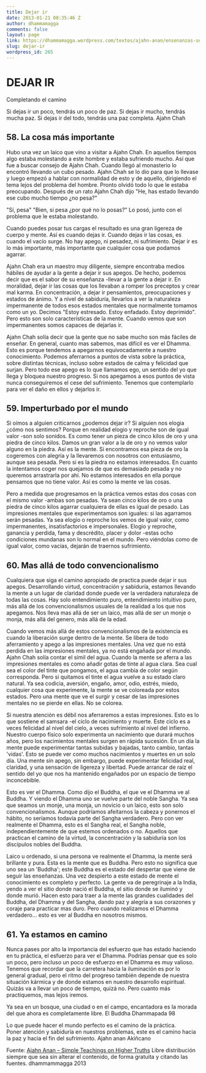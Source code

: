 ```yaml
---
title: Dejar ir
date: 2013-01-21 08:35:46 Z
author: dhammamagga
comments: false
layout: page
link: https://dhammamagga.wordpress.com/textos/ajahn-anan/ensenanzas-sencillas-sobre-realidades-superiores/dejar-ir/
slug: dejar-ir
wordpress_id: 265
---
```


# DEJAR IR


Completando el camino

Si dejas ir un poco, tendrás un poco de paz.
Si dejas ir mucho, tendrás mucha paz.
Si dejas ir del todo, tendrás una paz completa.
Ajahn Chah


## 58. La cosa más importante


Hubo una vez un laico que vino a visitar a Ajahn Chah. En aquellos tiempos algo estaba molestando a este hombre y estaba sufriendo mucho. Así que fue a buscar consejo de Ajahn Chah. Cuando llegó al monasterio lo encontró llevando un cubo pesado. Ajahn Chah se lo dio para que lo llevase y luego empezó a hablar con normalidad de esto y de aquello, dirigiendo el tema lejos del problema del hombre. Pronto olvidó todo lo que le estaba preocupando. Después de un rato Ajahn Chah dijo "He, has estado llevando ese cubo mucho tiempo ¿no pesa?"


"Sí, pesa"
"Bien, si pesa ¿por qué no lo posas?"
Lo posó, junto con el problema que le estaba molestando.


Cuando puedes posar tus cargas el resultado es una gran ligereza de cuerpo y mente. Así es cuando dejas ir. Cuando dejas ir las cosas, es cuando el vacío surge. No hay apego, ni pesadez, ni sufrimiento. Dejar ir es lo más importante, más importante que cualquier cosa que podamos agarrar.

Ajahn Chah era un maestro muy diligente, siempre encontraba medios hábiles de ayudar a la gente a dejar ir sus apegos. De hecho, podemos decir que es el sabor de su enseñanza -llevar a la gente a dejar ir. En moralidad, dejar ir las cosas que los llevaban a romper los preceptos y crear mal karma. En concentración, a dejar ir pensamientos, preocupaciones y estados de ánimo. Y a nivel de sabiduría, llevarlos a ver la naturaleza impermanente de todos esos estados mentales que normalmente tomamos como un yo. Decimos "Estoy estresado. Estoy enfadado. Estoy deprimido". Pero esto son solo características de la mente. Cuando vemos que son impermanentes somos capaces de dejarlas ir.

Ajahn Chah solía decir que la gente que no sabe mucho son más fáciles de enseñar. En general, cuanto mas sabemos, mas difícil es ver el Dhamma. Esto es porque tendemos a apegarnos equivocadamente a nuestro conocimiento. Podemos aferrarnos a puntos de vista sobre la práctica, sobre distintas técnicas, incluso sobre estados de calma y felicidad que surjan. Pero todo ese apego es lo que llamamos ego, un sentido del yo que llega y bloquea nuestro progreso. Si nos apegamos a esos puntos de vista nunca conseguiremos el cese del sufrimiento. Tenemos que contemplarlo para ver el daño en ellos y dejarlos ir.


## 59. Imperturbado por el mundo


Si oímos a alguien criticarnos ¿podemos dejar ir? Si alguien nos elogia ¿cómo nos sentimos? Porque en realidad elogio y reproche son de igual valor -son solo sonidos. Es como tener un pieza de cinco kilos de oro y una piedra de cinco kilos. Damos un gran valor a la de oro y no vemos valor alguno en la piedra. Así es la mente. Si encontramos esa pieza de oro la cogeremos con alegría y la llevaremos con nosotros con entusiasmo, aunque sea pesada. Pero si es la piedra no estamos interesados. En cuanto la intentamos coger nos quejamos de que es demasiado pesada y no queremos arrastrarla por ahí. No estamos interesados en ella porque pensamos que no tiene valor. Así es como la mente ve las cosas.

Pero a medida que progresamos en la práctica vemos estas dos cosas con el mismo valor -ambas son pesadas. Ya sean cinco kilos de oro o una piedra de cinco kilos agarrar cualquiera de ellas es igual de pesado. Las impresiones mentales que experimentamos son iguales: si las agarramos serán pesadas. Ya sea elogio o reproche los vemos de igual valor, como impermanentes, insatisfactorios e impersonales. Elogio y reproche, ganancia y perdida, fama y descrédito, placer y dolor -estas ocho condiciones mundanas son lo normal en el mundo. Pero viéndolas como de igual valor, como vacías, dejarán de traernos sufrimiento.


## 60. Mas allá de todo convencionalismo


Cualquiera que siga el camino apropiado de practica puede dejar ir sus apegos. Desarrollando virtud, concentración y sabiduría, estamos llevando la mente a un lugar de claridad donde puede ver la verdadera naturaleza de todas las cosas. Hay solo entendimiento puro, entendimiento intuitivo puro, más allá de los convencionalismos usuales de la realidad a los que nos apegamos. Nos lleva mas allá de ser un laico, mas allá de ser un monje o monja, más allá del genero, más allá de la edad.

Cuando vemos más allá de estos convencionalismos de la existencia es cuando la liberación surge dentro de la mente. Se libera de todo aferramiento y apego a las impresiones mentales. Una vez que no está perdida en las impresiones mentales, ya no está engañada por el mundo. Ajahn Chah solía contar el símil del agua. Cuando la mente se aferra a las impresiones mentales es como añadir gotas de tinte al agua clara. Sea cual sea el color del tinte que pongamos, el agua cambia de color según corresponda. Pero si quitamos el tinte el agua vuelve a su estado claro natural. Ya sea codicia, aversión, engaño, amor, odio, estrés, miedo, cualquier cosa que experimente, la mente se ve coloreada por estos estados. Pero una mente que ve el surgir y cesar de las impresiones mentales no se pierde en ellas. No se colorea.

Si nuestra atención es débil nos aferraremos a estas impresiones. Esto es lo que sostiene el samsara -el ciclo de nacimiento y muerte. Este ciclo es a veces felicidad al nivel del cielo, a veces sufrimiento al nivel del infierno. Nuestro cuerpo físico solo experimenta un nacimiento que durará muchos años, pero los nacimientos mentales surgen en rápida sucesión. En un día la mente puede experimentar tantas subidas y bajadas, tanto cambio, tantas 'vidas'. Esto se puede ver como muchos nacimientos y muertes en un solo día. Una mente sin apego, sin embargo, puede experimentar felicidad real, claridad, y una sensación de ligereza y libertad. Puede arrancar de raíz el sentido del yo que nos ha mantenido engañados por un espacio de tiempo inconcebible.

Esto es ver el Dhamma. Como dijo el Buddha, el que ve el Dhamma ve al Buddha. Y viendo el Dhamma uno se vuelve parte del noble Sangha. Ya sea que seamos un monje, una monja, un novicio o un laico, esto son solo convencionalismos. Aunque podríamos afeitarnos la cabeza y ponernos el hábito, no seríamos todavía parte del Sangha verdadero. Pero con ver realmente el Dhamma, esto es el Sangha real, el Sangha noble, independientemente de que estemos ordenados o no. Aquellos que practican el camino de la virtud, la concentración y la sabiduría son los discípulos nobles del Buddha.

Laico u ordenado, si una persona ve realmente el Dhamma, la mente será brillante y pura. Esta es la mente que es Buddha. Pero esto no significa que uno sea un 'Buddha'; este Buddha es el estado del despertar que viene de seguir las enseñanzas. Una vez despierto a este estado de mente el conocimiento es completo y perfecto. La gente va de peregrinaje a la India, yendo a ver el sitio donde nació el Buddha, el sitio donde se iluminó y donde murió. Hacen esto para traer a la mente las grandes cualidades del Buddha, del Dhamma y del Sangha, dando paz y alegría a sus corazones y coraje para practicar mas duro. Pero cuando realizamos el Dhamma verdadero... esto es ver al Buddha en nosotros mismos.


## 61. Ya estamos en camino


Nunca pases por alto la importancia del esfuerzo que has estado haciendo en tu práctica, el esfuerzo para ver el Dhamma. Podrías pensar que es solo un poco, pero incluso un poco de esfuerzo en el Dhamma es muy valioso. Tenemos que recordar que la carretera hacia la iluminación es por lo general gradual, pero el ritmo del progreso también depende de nuestra situación kármica y de donde estamos en nuestro desarrollo espiritual. Quizás va a llevar un poco de tiempo, quizá no. Pero cuanto más practiquemos, mas lejos iremos.

Ya sea en un bosque,
una ciudad o en el campo,
encantadora es la morada
del que ahora es completamente libre.
El Buddha
Dhammapada 98<!-- more -->

Lo que puede hacer el mundo perfecto es el camino de la práctica.
Poner atención y sabiduría en nuestros problemas,
este es el camino hacia la paz y hacia el fin del sufrimiento.
Ajahn anan Akiñcano<!-- more -->




Fuente: [Ajahn Anan – Simple Teachings on Higher Truths](http://www.watmarpjan.org/en/en-book-cds.html)
Libre distribución siempre que sea sin alterar el contenido, de forma gratuita y citando las fuentes.
dhammammagga 2013
